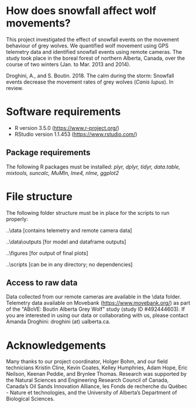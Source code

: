 # How does snowfall affect wolf movements?
This project investigated the effect of snowfall events on the movement behaviour of grey wolves. We quantified wolf movement using GPS telemetry data and identified snowfall events using remote cameras. The study took place in the boreal forest of northern Alberta, Canada,  over the course of two winters (Jan. to Mar. 2013 and 2014).

Droghini, A., and S. Boutin. 2018. The calm during the storm: Snowfall events decrease the movement rates of grey wolves (*Canis lupus*). In review.

# Software requirements
- R version 3.5.0 (https://www.r-project.org/)
- RStudio version 1.1.453 (https://www.rstudio.com/)

## Package requirements
The following R packages must be installed: *plyr, dplyr, tidyr, data.table, mixtools, suncalc, MuMIn, lme4, nlme, ggplot2*

# File structure
The following folder structure must be in place for the scripts to run properly:

..\data [contains telemetry and remote camera data]

..\data\outputs [for model and dataframe outputs]

..\figures [for output of final plots]

..\scripts [can be in any directory; no dependencies]

## Access to raw data
Data collected from our remote cameras are available in the \data folder. Telemetry data available on Movebank (https://www.movebank.org/) as part of the "ABoVE: Boutin Alberta Grey Wolf" study (study ID #492444603). If you are interested in using our data or collaborating with us, please contact Amanda Droghini: droghini (at) ualberta.ca.

# Acknowledgements
Many thanks to our project coordinator, Holger Bohm, and our field technicians Kristin Cline, Kevin Coates, Kelley Humphries, Adam Hope, Eric Neilson, Keenan Peddie, and Brynlee Thomas. Research was supported by the Natural Sciences and Engineering Research Council of Canada, Canada’s Oil Sands Innovation Alliance, les Fonds de recherche du Québec - Nature et technologies, and the University of Alberta’s Department of Biological Sciences.
